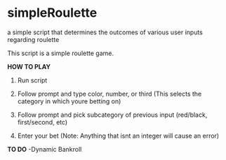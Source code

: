 # simpleRoulette
a simple script that determines the outcomes of various user inputs regarding roulette

This script is a simple roulette game.

**HOW TO PLAY**
1. Run script

2. Follow prompt and type color, number, or third (This selects the category in which youre betting on)

3. Follow prompt and pick subcategory of previous input (red/black, first/second, etc)

4. Enter your bet (Note: Anything that isnt an integer will cause an error)

**TO DO**
 -Dynamic Bankroll
